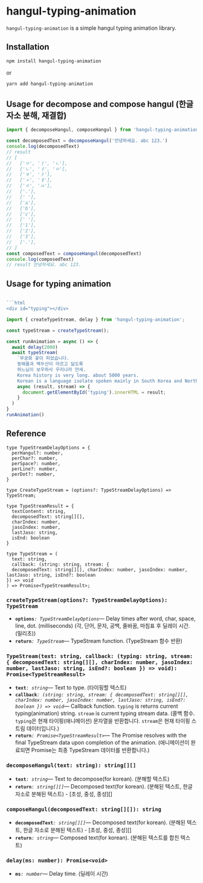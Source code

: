 # hangul-typing-animation

`hangul-typing-animation` is a simple hangul typing animation library.

## Installation

```bash
npm install hangul-typing-animation
```
or
```bash
yarn add hangul-typing-animation
```

## Usage for decompose and compose hangul (한글 자소 분해, 재결합)

```typescript
import { decomposeHangul, composeHangul } from 'hangul-typing-animation';

const decomposedText = decomposeHangul('안녕하세요. abc 123.')
console.log(decomposedText)
// result
// [
//   ['ㅇ', 'ㅏ', 'ㄴ'],
//   ['ㄴ', 'ㅕ', 'ㅇ'],
//   ['ㅎ', 'ㅏ'],
//   ['ㅅ', 'ㅔ'],
//   ['ㅇ', 'ㅛ'],
//   ['.'],
//   [' '],
//   ['a'],
//   ['b'],
//   ['c'],
//   [' '],
//   ['1'],
//   ['2'],
//   ['3'],
//   ['.'],
// ]
const composedText = composeHangul(decomposedText)
console.log(composedText)
// result 안녕하세요. abc 123.
```


## Usage for typing animation

```typescript

```html
<div id="typing"></div>
```

```typescript
import { createTypeStream, delay } from 'hangul-typing-animation';

const typeStream = createTypeStream();

const runAnimation = async () => {
  await delay(2000)
  await typeStream(
    `무궁화 꽃이 피었습니다.
    동해물과 백두산이 마르고 닳도록
    하느님이 보우하사 우리나라 만세.
    Korea history is very long. about 5000 years.
    Korean is a language isolate spoken mainly in South Korea and North Korea by about 63 million people.`,
    async (result, stream) => {
      document.getElementById('typing').innerHTML = result;
    }
  )
}
runAnimation()
```


## Reference
```tsx
type TypeStreamDelayOptions = {
  perHangul?: number,
  perChar?: number,
  perSpace?: number,
  perLine?: number,
  perDot?: number,
}

type CreateTypeStream = (options?: TypeStreamDelayOptions) => TypeStream;

type TypeStreamResult = {
  textContent: string,
  decomposedText: string[][],
  charIndex: number,
  jasoIndex: number,
  lastJaso: string,
  isEnd: boolean
}

type TypeStream = (
  text: string,
  callback: (string: string, stream: {
  decomposedText: string[][], charIndex: number, jasoIndex: number, lastJaso: string, isEnd?: boolean
}) => void
) => Promise<TypeStreamResult>;

```

### `createTypeStream(options?: TypeStreamDelayOptions): TypeStream`
  - **`options`**_`: TypeStreamDelayOptions`_&mdash; Delay times after word, char, space, line, dot. (milliseconds) (각, 단어, 문자, 공백, 줄바꿈, 마침표 후 딜레이 시간. (밀리초))
  - **`return`**_`: TypeStream`_&mdash; TypeStream function. (TypeStream 함수 반환)

### `TypeStream(text: string, callback: (typing: string, stream: { decomposedText: string[][], charIndex: number, jasoIndex: number, lastJaso: string, isEnd?: boolean }) => void): Promise<TypeStreamResult>`
  - **`text`**_`: string`_&mdash; Text to type. (타이핑할 텍스트)
  - **`callback`**_`: (string: string, stream: { decomposedText: string[][], charIndex: number, jasoIndex: number, lastJaso: string, isEnd?: boolean }) => void`_&mdash; Callback function. `typing` is returns current typing(animation) string. `stream` is current typing stream data. (콜백 함수. `typing`은 현재 타이핑(애니메이션) 문자열을 반환합니다. `stream`은 현재 타이핑 스트림 데이터입니다.)
  - **`return`**_`: Promise<TypeStreamResult>`_&mdash; The Promise resolves with the final TypeStream data upon completion of the animation. (애니메이션이 완료되면 Promise는 최종 TypeStream 데이터를 반환합니다.)


  ### `decomposeHangul(text: string): string[][]`
  - **`text`**_`: string`_&mdash; Text to decompose(for korean). (분해할 텍스트)
  - **`return`**_`: string[][]`_&mdash; Decomposed text(for korean). (분해된 텍스트, 한글 자소로 분해된 텍스트) - [초성, 중성, 종성][]
  
  ### `composeHangul(decomposedText: string[][]): string`
  - **`decomposedText`**_`: string[][]`_&mdash; Decomposed text(for korean). (분해된 텍스트, 한글 자소로 분해된 텍스트) - [초성, 중성, 종성][]
  - **`return`**_`: string`_&mdash; Composed text(for korean). (분해된 텍스트를 합친 텍스트)

  ### `delay(ms: number): Promise<void>`
  - **`ms`**_`: number`_&mdash; Delay time. (딜레이 시간)
  
